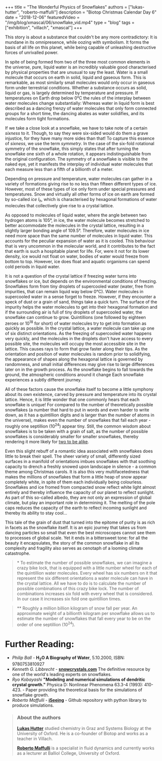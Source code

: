 +++
title = "The Wonderful Physics of Snowflakes"
authors = ["lukas-hutter", "roberto-maffulli"]
description = "Biotop Christmas Calendar Day 6"
date = "2018-12-06"
featuredVideo = "/img/blog/xmascal/06/snowflake_vid.mp4"
type = "blog"
tags = ["exhibition", "villach", "xmascal"]
+++

This story is about a substance that couldn't be any more contradictory: It is mundane in its omnipresence, while oozing with symbolism. It forms the basis of all life on this planet, while being capable of unleashing destructive forces of unrivalled power.

In spite of being formed from two of the three most common elements in the universe, pure, liquid water is an incredibly valuable good characterised by physical properties that are unusual to say the least. Water is a small molecule that occurs on earth in solid, liquid and gaseous form. This is remarkable, as most similarly small molecules would only occur in gaseous form under terrestrial conditions. Whether a substance occurs as solid, liquid or gas, is largely determined by temperature and pressure. If temperatures on Earth drop below 0°C the rules of the interplay between water molecules change substantially: Whereas water in liquid form is best described as a dancing frenzy of water molecules that only form connected groups for a short time, the dancing abates as water solidifies, and its molecules form tight formations.

If we take a close look at a snowflake, we have to take note of a certain *sixness* to it. Though, to say they were six-sided would do them a grave injustice, for they have many more sides than that! To capture this essence of *sixness*, we use the term *symmetry*. In the case of the six-fold rotational symmetry of the snowflake, this simply states that after turning the snowflake one sixth of a whole rotation, it appears indistinguishable from the original configuration. The symmetry of a snowflake is visible to the naked eye, yet it manifests the interplay of individual water molecules that each measure less than a fifth of a billionth of a meter.

Depending on pressure and temperature, water molecules can gather in a variety of formations giving rise to no less than fifteen different types of ice. However, most of these types of ice only form under special pressures and temperatures. Snow and virtually all other forms of ice on earth are formed by so-called *ice I<sub>h</sub>*, which is characterised by hexagonal formations of water molecules that collectively give rise to a crystal lattice.

As opposed to molecules of liquid water, where the angle between two hydrogen atoms is 105°, in ice, the water molecule becomes stretched to better accommodate the molecules in the crystal lattice, resulting in a slightly larger bonding angle of 109.5°. Therefore, water molecules in ice need more space than the same number of molecules in liquid water. This accounts for the peculiar expansion of water as it is cooled. This behaviour that is very uncommon in the molecular world, and it contributes to the fact that earth is such a hospitable planet for life. For, were it not for its lower density, ice would not float on water, bodies of water would freeze from bottom to top. However, ice does float and aquatic organisms can spend cold periods in liquid water.

<!--more-->

It is not a question of the crystal lattice if freezing water turns into snowflakes or ice, but depends on the environmental conditions of freezing. Snowflakes form from tiny droplets of supercooled water (water, free from impurities, that can remain liquid way below 0°C). Water molecules in supercooled water in a sense forget to freeze. However, if they encounter a speck of dust or a grain of sand, things take a quick turn. The surface of the impurity helps the water molecules to get into their hexagonal formation and if the surrounding air is full of tiny droplets of supercooled water, the snowflake can continue to grow. Quintillions (one followed by eighteen zeroes or 10<sup>18</sup> for short) of water molecules try to get into formation as quickly as possible. In the crystal lattice, a water molecule can take up one of six distinct orientations. As the freezing of supercooled water happens very quickly, and the molecules in the droplets don't have access to every possible site, the molecules will occupy the most accessible site in the lattice. This causes rays to form that grow faster along their tips. As the orientation and position of water molecules is random prior to solidifying, the appearance of shapes along the hexagonal lattice is governed by randomness, and small initial differences may give rise to large differences later on in the growth process. As the snowflake begins to fall towards the ground, the atmospheric conditions around it change Each snowflake experiences a subtly different journey.

All of these factors cause the snowflake itself to become a little symphony about its own existence, carved by pressure and temperature into its crystal lattice. Hence, it is little wonder that one commonly hears that each snowflake is unique! For compared to the number of theoretically possible snowflakes (a number that hard to put in words and even harder to write down, as it has a quintillion digits and is larger than the number of atoms in the universe), makes even the number of snowflakes that fall each year - roughly one septillion (10<sup>24</sup>) appear tiny. Still, the common wisdom about snowflakes is to be taken with a grain of salt, as the number of possible snowflakes is considerably smaller for smaller snowflakes, thereby rendering it more likely for [two to be alike](http://www.snowcrystals.com/identicaltwins/identicaltwins.html).

Even this slight rebuff of a romantic idea associated with snowflakes does little to break their spell. The sheer variety of small, differently sized surfaces in a manifold of orientations imbues snowflakes with that soothing capacity to drench a freshly snowed upon landscape in silence - a common theme among Christmas carols. It is also this very multifacetedness that makes the millions of snowflakes that form a little heap of snow appear completely white, in spite of them each individually being colourless. Snowflakes and ice fromed from compacted snow reflect white light almost entirely and thereby influence the capacity of our planet to reflect sunlight. As part of this so-called albedo, they are not only an expression of global climate, but play an important role in determining it. The melting of the pole caps reduces the capacity of the earth to reflect incoming sunlight and thereby its ability to stay cool...

This tale of the grain of dust that turned into the epitome of purity is as rich in facets as the snowflake itself. It is an epic journey that takes us from dancing particles so small that even the best microscopes cannot see them to processes of global scale. Yet it ends in a bittersweet tone: for all the beauty it encapsulates, the story of the common snowflake in all its complexity and fragility also serves as cenotaph of a looming climate catastrophe.

> \* To estimate the number of possible snowflakes, we can imagine a crazy bike lock, that is equipped with a little number wheel for each of the quintillion water molecules. Every wheel has six numbers on it that represent the six different orientations a water molecule can have in the crystal lattice. All we have to do is to calculate the number of possible combinations of this crazy bike lock. The number of combinations increases six fold with every wheel that is considered. In our case it increases six fold one quintillion times.

> \*\* Roughly a million billion kilogram of snow fall per year. An approximate weight of a billionth kilogram per snowflake allows us to estimate the number of snowflakes that fall every year to be on the order of one septillion (10<sup>24</sup>).

# Further Reading:
- *Philip Ball* - **H<sub>2</sub>O A Biography of Water**, 5.10.2000, ISBN: 9780753810927
- *Kenneth G. Libbrecht* - **[snowcrystals.com](http://www.snowcrystals.com)** The definitive resource by one of the world's leading experts on snowflakes.
- *Ryo Kobayashi* **"Modeling and numerical simulations of dendritic crystal growth."** Physica D: Nonlinear Phenomena 63.3-4 (1993): 410-423. - Paper providing the theoretical basis for the simulations of snowflake growth.
- *Roberto Maffulli* - **[iSeeing](https://github.com/rmaffulli/iSeeing)** - Github repository with python library to produce simulations.

> ### About the authors
> **[Lukas Hutter](http://biotop.co/en/person/lukas-hutter/)** studied chemistry in Graz and Systems Biology at the University of Oxford. He is a co-founder of Biotop and works as a teacher in Villach.
>
> **[Roberto Maffulli](http://biotop.co/en/person/roberto-maffulli/)** is a specialist in fluid dynamics and currently works as a lecturer at Balliol College, University of Oxford.
